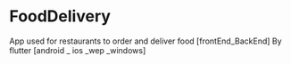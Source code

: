 # FoodDelivery
App used for restaurants to order and deliver food   [frontEnd_BackEnd] By flutter [android _ ios _wep _windows]
